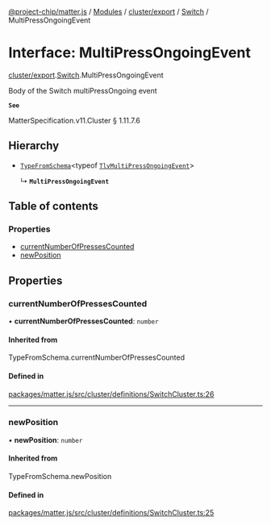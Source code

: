 [@project-chip/matter.js](../README.md) / [Modules](../modules.md) / [cluster/export](../modules/cluster_export.md) / [Switch](../modules/cluster_export.Switch.md) / MultiPressOngoingEvent

# Interface: MultiPressOngoingEvent

[cluster/export](../modules/cluster_export.md).[Switch](../modules/cluster_export.Switch.md).MultiPressOngoingEvent

Body of the Switch multiPressOngoing event

**`See`**

MatterSpecification.v11.Cluster § 1.11.7.6

## Hierarchy

- [`TypeFromSchema`](../modules/tlv_export.md#typefromschema)\<typeof [`TlvMultiPressOngoingEvent`](../modules/cluster_export.Switch.md#tlvmultipressongoingevent)\>

  ↳ **`MultiPressOngoingEvent`**

## Table of contents

### Properties

- [currentNumberOfPressesCounted](cluster_export.Switch.MultiPressOngoingEvent.md#currentnumberofpressescounted)
- [newPosition](cluster_export.Switch.MultiPressOngoingEvent.md#newposition)

## Properties

### currentNumberOfPressesCounted

• **currentNumberOfPressesCounted**: `number`

#### Inherited from

TypeFromSchema.currentNumberOfPressesCounted

#### Defined in

[packages/matter.js/src/cluster/definitions/SwitchCluster.ts:26](https://github.com/project-chip/matter.js/blob/5f71eedebdb9fa54338bde320c311bb359b7455d/packages/matter.js/src/cluster/definitions/SwitchCluster.ts#L26)

___

### newPosition

• **newPosition**: `number`

#### Inherited from

TypeFromSchema.newPosition

#### Defined in

[packages/matter.js/src/cluster/definitions/SwitchCluster.ts:25](https://github.com/project-chip/matter.js/blob/5f71eedebdb9fa54338bde320c311bb359b7455d/packages/matter.js/src/cluster/definitions/SwitchCluster.ts#L25)
